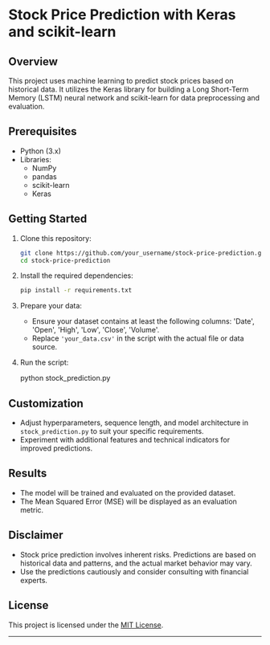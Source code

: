 
# Stock Price Prediction with Keras and scikit-learn

## Overview

This project uses machine learning to predict stock prices based on historical data. It utilizes the Keras library for building a Long Short-Term Memory (LSTM) neural network and scikit-learn for data preprocessing and evaluation.

## Prerequisites

- Python (3.x)
- Libraries:
  - NumPy
  - pandas
  - scikit-learn
  - Keras

## Getting Started

1. Clone this repository:

   ```bash
   git clone https://github.com/your_username/stock-price-prediction.git
   cd stock-price-prediction
   ```

2. Install the required dependencies:

   ```bash
   pip install -r requirements.txt
   ```

3. Prepare your data:

   - Ensure your dataset contains at least the following columns: 'Date', 'Open', 'High', 'Low', 'Close', 'Volume'.
   - Replace `'your_data.csv'` in the script with the actual file or data source.

4. Run the script:


   python stock_prediction.py
  

## Customization

- Adjust hyperparameters, sequence length, and model architecture in `stock_prediction.py` to suit your specific requirements.
- Experiment with additional features and technical indicators for improved predictions.

## Results

- The model will be trained and evaluated on the provided dataset.
- The Mean Squared Error (MSE) will be displayed as an evaluation metric.

## Disclaimer

- Stock price prediction involves inherent risks. Predictions are based on historical data and patterns, and the actual market behavior may vary.
- Use the predictions cautiously and consider consulting with financial experts.



## License

This project is licensed under the [MIT License](LICENSE).

---

